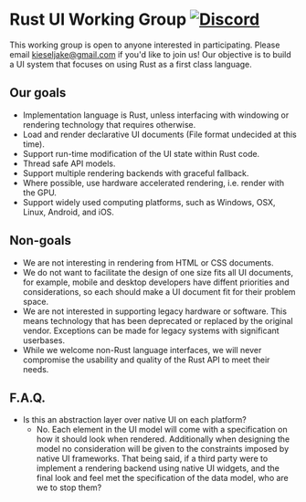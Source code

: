 # Rust UI Working Group [![Discord](https://img.shields.io/discord/634853209516802086?label=Discord)](https://discordapp.com/invite/CrBeshh)

This working group is open to anyone interested in participating. Please email kieseljake@gmail.com if you'd like to join us! Our 
objective is to build a UI system that focuses on using Rust as a first class language.

## Our goals

- Implementation language is Rust, unless interfacing with windowing or rendering technology that requires otherwise.
- Load and render declarative UI documents (File format undecided at this time).
- Support run-time modification of the UI state within Rust code.
- Thread safe API models.
- Support multiple rendering backends with graceful fallback.
- Where possible, use hardware accelerated rendering, i.e. render with the GPU.
- Support widely used computing platforms, such as Windows, OSX, Linux, Android, and iOS.


## Non-goals

- We are not interesting in rendering from HTML or CSS documents.
- We do not want to facilitate the design of one size fits all UI documents, for example, mobile and desktop
developers have diffent priorities and considerations, so each should make a UI document fit for their problem
space.
- We are not interested in supporting legacy hardware or software. This means technology that has been deprecated or replaced
by the original vendor. Exceptions can be made for legacy systems with significant userbases.
- While we welcome non-Rust language interfaces, we will never compromise the usability and quality of the Rust API
to meet their needs.

## F.A.Q.

- Is this an abstraction layer over native UI on each platform?
  - No. Each element in the UI model will come with a specification on how it should look when rendered. Additionally when
  designing the model no consideration will be given to the constraints imposed by native UI frameworks. That being said, if a
  third party were to implement a rendering backend using native UI widgets, and the final look and feel met the specification
  of the data model, who are we to stop them?
